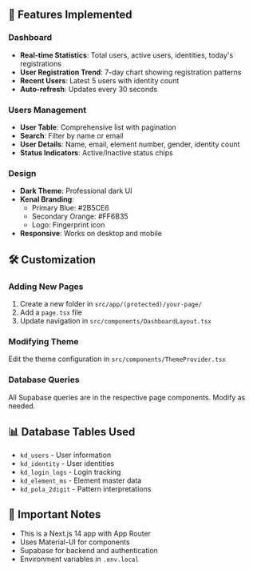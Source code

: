 
## 🎨 Features Implemented

### Dashboard
- **Real-time Statistics**: Total users, active users, identities, today's registrations
- **User Registration Trend**: 7-day chart showing registration patterns
- **Recent Users**: Latest 5 users with identity count
- **Auto-refresh**: Updates every 30 seconds

### Users Management
- **User Table**: Comprehensive list with pagination
- **Search**: Filter by name or email
- **User Details**: Name, email, element number, gender, identity count
- **Status Indicators**: Active/Inactive status chips

### Design
- **Dark Theme**: Professional dark UI
- **Kenal Branding**: 
  - Primary Blue: #2B5CE6
  - Secondary Orange: #FF6B35
  - Logo: Fingerprint icon
- **Responsive**: Works on desktop and mobile

## 🛠️ Customization

### Adding New Pages
1. Create a new folder in `src/app/(protected)/your-page/`
2. Add a `page.tsx` file
3. Update navigation in `src/components/DashboardLayout.tsx`

### Modifying Theme
Edit the theme configuration in `src/components/ThemeProvider.tsx`

### Database Queries
All Supabase queries are in the respective page components. Modify as needed.

## 📊 Database Tables Used
- `kd_users` - User information
- `kd_identity` - User identities
- `kd_login_logs` - Login tracking
- `kd_element_ms` - Element master data
- `kd_pola_2digit` - Pattern interpretations

## 🚨 Important Notes
- This is a Next.js 14 app with App Router
- Uses Material-UI for components
- Supabase for backend and authentication
- Environment variables in `.env.local`